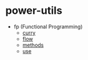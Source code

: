 # power-utils

- fp (Functional Programming)
  - [curry](./docs/fp/CURRY.md)
  - [flow](./docs/fp/FLOW.md)
  - [methods](./docs/fp/METHODS.md)
  - [use](./docs/USE.md)
